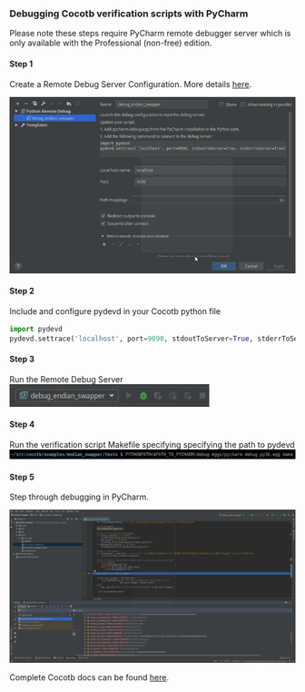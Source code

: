 
### Debugging Cocotb verification scripts with PyCharm

Please note these steps require PyCharm remote debugger server which is only available with the Professional (non-free) edition.

#### Step 1

Create a Remote Debug Server Configuration. More details [here](https://www.jetbrains.com/help/pycharm/2016.3/remote-debugging.html#6).

 ![Step 1](../assets/cocotb-pycharm/step1.png)

#### Step 2 

Include and configure pydevd in your Cocotb python file

```python
import pydevd
pydevd.settrace('localhost', port=9090, stdoutToServer=True, stderrToServer=True)
```

#### Step 3

Run the Remote Debug Server
![Step 3](../assets/cocotb-pycharm/step3.png)

#### Step 4 

Run the verification script Makefile specifying specifying the path to pydevd
![Step 4](../assets/cocotb-pycharm/step4.png)


#### Step 5 

Step through debugging in PyCharm.

![Step 5](../assets/cocotb-pycharm/step5.png)




Complete Cocotb docs can be found [here](https://cocotb.readthedocs.io/en/latest/).


